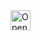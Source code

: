 <a href="https://idx.google.com/import?url=https://github.com/eminsahin21/SmartEduProject">
  <img height="32" alt="Open in IDX" src="https://cdn.idx.dev/btn/open_dark_32.svg">
</a>
